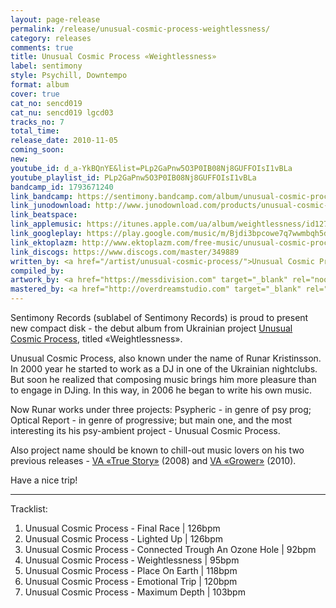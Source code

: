 ```yaml
---
layout: page-release
permalink: /release/unusual-cosmic-process-weightlessness/
category: releases
comments: true
title: Unusual Cosmic Process ‎«Weightlessness»
label: sentimony
style: Psychill, Downtempo
format: album
cover: true
cat_no: sencd019
cat_nu: sencd019 lgcd03
tracks_no: 7
total_time: 
release_date: 2010-11-05
coming_soon: 
new: 
youtube_id: d_a-YkBQnYE&list=PLp2GaPnw5O3P0IB08Nj8GUFFOIsI1vBLa
youtube_playlist_id: PLp2GaPnw5O3P0IB08Nj8GUFFOIsI1vBLa
bandcamp_id: 1793671240
link_bandcamp: https://sentimony.bandcamp.com/album/unusual-cosmic-process-weightlessness
link_junodownload: http://www.junodownload.com/products/unusual-cosmic-process-weightlessness/1655813-02
link_beatspace: 
link_applemusic: https://itunes.apple.com/ua/album/weightlessness/id1271855982?l=uk
link_googleplay: https://play.google.com/music/m/Bjdi3bpcowe7q7wwmbqh5d4elni?t=Unusual_Cosmic_Process_Weightlessness
link_ektoplazm: http://www.ektoplazm.com/free-music/unusual-cosmic-process-weightlessness
link_discogs: https://www.discogs.com/master/349889
written_by: <a href="/artist/unusual-cosmic-process/">Unusual Cosmic Process</a>
compiled_by: 
artwork_by: <a href="https://messdivision.com" target="_blank" rel="noopener">Ju Ju</a>
mastered_by: <a href="http://overdreamstudio.com" target="_blank" rel="noopener">Makus @ Overdream Studio</a>
---
```


Sentimony Records (sublabel of Sentimony Records) is proud to present new compact disk - the debut album from Ukrainian project <a href="/artist/unusual-cosmic-process/">Unusual Cosmic Process</a>, titled «Weightlessness».

Unusual Cosmic Process, also known under the name of Runar Kristinsson. In 2000 year he started to work as a DJ in one of the Ukrainian nightclubs. But soon he realized that composing music brings him more pleasure than to engage in DJing. In this way, in 2006 he began to write his own music.

Now Runar works under three projects: Psypheric - in genre of psy prog; Optical Report - in genre of progressive; but main one, and the most interesting its his psy-ambient project - Unusual Cosmic Process.

Also project name should be known to chill-out music lovers on his two previous releases - <a href="/release/va-true-story/">VA «True Story»</a> (2008) and <a href="/release/va-grower/">VA «Grower»</a> (2010).

Have a nice trip!

---
Tracklist:

01. Unusual Cosmic Process - Final Race \| 126bpm
02. Unusual Cosmic Process - Lighted Up \| 126bpm
03. Unusual Cosmic Process - Connected Trough An Ozone Hole \| 92bpm
04. Unusual Cosmic Process - Weightlessness \| 95bpm
05. Unusual Cosmic Process - Place On Earth \| 118bpm
06. Unusual Cosmic Process - Emotional Trip \| 120bpm
07. Unusual Cosmic Process - Maximum Depth \| 103bpm
